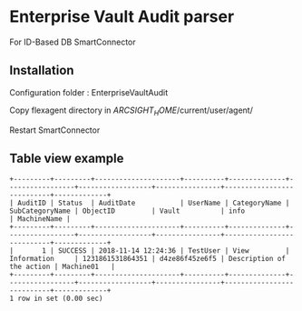 # Enterprise Vault Audit parser
For ID-Based DB SmartConnector

## Installation
Configuration folder : EnterpriseVaultAudit

Copy flexagent directory in $ARCSIGHT_HOME$/current/user/agent/

Restart SmartConnector

## Table view example
```
+---------+---------+---------------------+----------+--------------+-----------------+------------------+----------------+---------------------------+-------------+
| AuditID | Status  | AuditDate           | UserName | CategoryName | SubCategoryName | ObjectID         | Vault          | info                      | MachineName |
+---------+---------+---------------------+----------+--------------+-----------------+------------------+----------------+---------------------------+-------------+
|       1 | SUCCESS | 2018-11-14 12:24:36 | TestUser | View         | Information     | 1231861531864351 | d4ze86f45ze6f5 | Description of the action | Machine01   |
+---------+---------+---------------------+----------+--------------+-----------------+------------------+----------------+---------------------------+-------------+
1 row in set (0.00 sec)
```